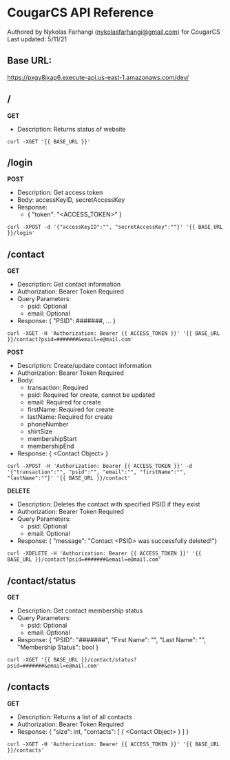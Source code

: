 # CougarCS API Reference
Authored by Nykolas Farhangi (nykolasfarhangi@gmail.com) for CougarCS <br>
Last updated: 5/11/21

## Base URL:
https://pxgy8jxap6.execute-api.us-east-1.amazonaws.com/dev/

## /
**GET**
* Description: Returns status of website
```
curl -XGET '{{ BASE_URL }}'
```

## /login
**POST**
* Description: Get access token
* Body: accessKeyID, secretAccessKey
* Response:
    * { "token": "<ACCESS_TOKEN>" } 
```
curl -XPOST -d '{"accessKeyID":"", "secretAccessKey":""}' '{{ BASE_URL }}/login'
```

## /contact
**GET**
* Description: Get contact information
* Authorization: Bearer Token Required
* Query Parameters:
    * psid: Optional
    * email: Optional
* Response: { "PSID": #######, ... }
```
curl -XGET -H 'Authorization: Bearer {{ ACCESS_TOKEN }}' '{{ BASE_URL }}/contact?psid=#######&email=e@mail.com'
```

**POST**
* Description: Create/update contact information
* Authorization: Bearer Token Required
* Body:
    * transaction: Required
    * psid: Required for create, cannot be updated
    * email: Required for create
    * firstName: Required for create
    * lastName: Required for create
    * phoneNumber
    * shirtSize
    * membershipStart
    * membershipEnd
* Response: { \<Contact Object\> }
```
curl -XPOST -H 'Authorization: Bearer {{ ACCESS_TOKEN }}' -d '{"transaction":"", "psid":"", "email":"", "firstName":"", "lastName":""}' '{{ BASE_URL }}/contact'
```

**DELETE**
* Description: Deletes the contact with specified PSID if they exist
* Authorization: Bearer Token Required
* Query Parameters:
    * psid: Optional
    * email: Optional
* Response: { "message": "Contact \<PSID\> was successfully deleted!"}
```
curl -XDELETE -H 'Authorization: Bearer {{ ACCESS_TOKEN }}' '{{ BASE_URL }}/contact?psid=#######&email=e@mail.com'
```

## /contact/status
**GET**
* Description: Get contact membership status
* Query Parameters:
    * psid: Optional
    * email: Optional
* Response: { "PSID": "#######", "First Name": "", "Last Name": "", "Membership Status": bool }
```
curl -XGET '{{ BASE_URL }}/contact/status?psid=#######&email=e@mail.com'
```

## /contacts
**GET**
* Description: Returns a list of all contacts
* Authorization: Bearer Token Required
* Response: { "size": int, "contacts": [ { \<Contact Object\> } ] }
```
curl -XGET -H 'Authorization: Bearer {{ ACCESS_TOKEN }}' '{{ BASE_URL }}/contacts'
```